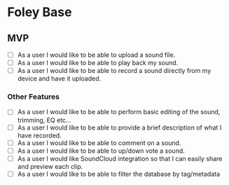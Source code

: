 # Foley Base

## MVP
- [ ] As a user I would like to be able to upload a sound file.
- [ ] As a user I would like to be able to play back my sound.
- [ ] As a user I would like to be able to record a sound directly from my device and have it uploaded.

### Other Features
- [ ] As a user I would like to be able to perform basic editing of the sound, trimming, EQ etc...
- [ ] As a user I would like to be able to provide a brief description of what I have recorded.
- [ ] As a user I would like to be able to comment on a sound.
- [ ] As a user I would like to be able to up/down vote a sound.
- [ ] As a user I would like SoundCloud integration so that I can easily share and preview each clip.
- [ ] As a user I would like to be able to filter the database by tag/metadata
